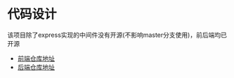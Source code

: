 # 代码设计
该项目除了express实现的中间件没有开源(不影响master分支使用)，前后端均已开源
- [前端仓库地址](https://github.com/ayang818/honor-college-ef)
- [后端仓库地址](https://github.com/ayang818/DataCollectionSystem)